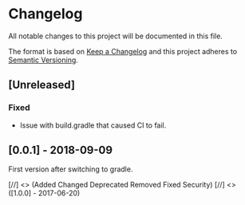 # Changelog
All notable changes to this project will be documented in this file.

The format is based on [Keep a Changelog](http://keepachangelog.com/en/1.0.0/)
and this project adheres to [Semantic Versioning](http://semver.org/spec/v2.0.0.html).

## [Unreleased]
### Fixed
- Issue with build.gradle that caused CI to fail.

## [0.0.1] - 2018-09-09

First version after switching to gradle.

[//] <> (Added Changed Deprecated Removed Fixed Security)
[//] <> ([1.0.0] - 2017-06-20)

